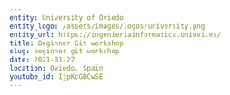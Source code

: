 ```yaml
---
entity: University of Oviedo
entity_logo: /assets/images/logos/university.png
entity_url: https://ingenieriainformatica.uniovi.es/
title: Beginner Git workshop
slug: beginner git workshop
date: 2021-01-27
location: Oviedo, Spain
youtube_id: IjpKcGDCwSE
---
```

